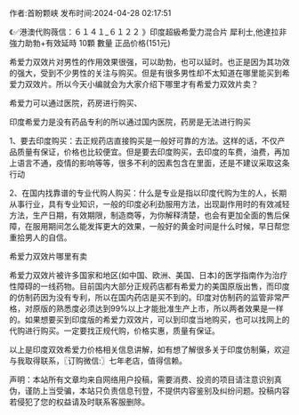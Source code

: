 <p>作者:首盼颗峡 发布时间:2024-04-28 02:17:51</p>
<p>《✅港澳代购薇信：６１４１_６１２２ 》印度超級希愛力混合片 犀利士,他達拉非 強力助勃+有效延時 10顆 數量 正品价格(151元) </p>
									<p>希爱力双效片对男性的作用效果很强，可以助勃，也可以延时。也正是因为其功效的强大，受到不少男性的关注与购买。但是有很多男性却不太知道在哪里能买到希爱力双效片。所以今天小编就会为大家介绍下哪里才有希爱力双效片卖？</p><p></p><p>希爱力可以通过医院，药房进行购买、</p><p>印度希爱力是没有药品专利的所以通过国内医院，药房是无法进行购买</p><p>1、要去印度购买：去正规药店直接购买是一般好可靠的方法。这样的话，不仅产品质量有保证，价格也比较便宜。但是要去印度购买，去印度的车费，油费，再加上语言不通，疫情的影响等等，很多不利的因素包含在里面，还是不建议采取这条行动</p><p>2、在国内找靠谱的专业代购人购买：什么是专业是指以印度代购为生的人，长期从事行业，具有专业知识，一般的印度必利劲服用方法，出现副作用时的有效减轻方法，生产日期，有效期限，制造商等，为你解释清楚，也会有更加全面的售后保障，在服用期间怎么能发挥更大的效果，一般好的黄金时间是什么时候，早日帮您重拾男人的自信。</p><p></p><p>希爱力双效片哪里有卖</p><p>希爱力双效片被许多国家和地区(如中国、欧洲、美国、日本)的医学指南作为治疗性障碍的一线药物。目前国内大部分正规药店都有希爱力的美国原版出售，而印度的仿制药因为没有专利，所以在国内药店是买不到的。印度对仿制药的监管非常严格，对原版的熟悉度必须达到99%以上才能批准生产上市，所以两者效果是一样的。如果想要买到印度版的希爱力双效片，可以到印度当地购买，也可以找网上的代购进行购买。一定要找正规代购，价格实惠，质量有保证。</p><p>以上是印度双效希爱力价格相关信息讲解，如有想了解很多关于印度仿制藥，欢迎与我取得联系，〖订购微信:〗七年老店，值得信赖。</p>				声明：本站所有文章均来自网络用户投稿，需要消费、投资的项目请注意识别真伪，谨防上当受骗，本站只负责信息刊登，不提供内容鉴别及纠纷问题。投稿内容若侵犯了您的权益请及时联系客服删除。				
